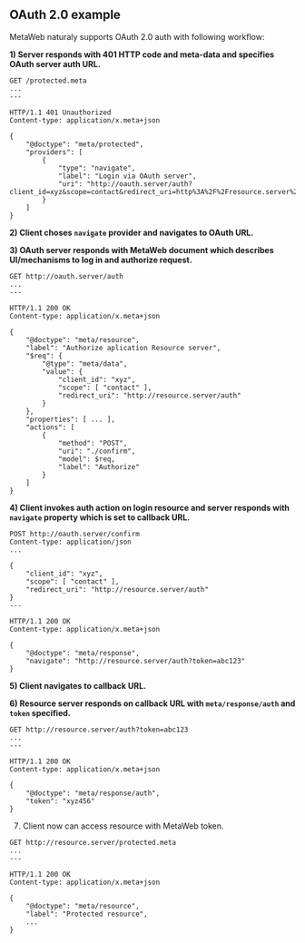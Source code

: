 ## OAuth 2.0 example

MetaWeb naturaly supports OAuth 2.0 auth with following workflow:

**1) Server responds with 401 HTTP code and meta-data and specifies OAuth server auth URL.**

```text
GET /protected.meta
...
---

HTTP/1.1 401 Unauthorized
Content-type: application/x.meta+json

{
	"@doctype": "meta/protected",
	"providers": [
		{
			"type": "navigate",
			"label": "Login via OAuth server",
			"uri": "http://oauth.server/auth?client_id=xyz&scope=contact&redirect_uri=http%3A%2F%2Fresource.server%2Fauth"
		}
	]
}
```

**2) Client choses `navigate` provider and navigates to OAuth URL.**

**3) OAuth server responds with MetaWeb document which describes UI/mechanisms to log in and authorize request.**

```text
GET http://oauth.server/auth
...
---

HTTP/1.1 200 OK
Content-type: application/x.meta+json

{
	"@doctype": "meta/resource",
	"label": "Authorize aplication Resource server",
	"$req": {
		"@type": "meta/data",
		"value": {
			"client_id": "xyz",
			"scope": [ "contact" ],
			"redirect_uri": "http://resource.server/auth"
		}
	},
	"properties": [ ... ],
	"actions": [
        {
            "method": "POST",
            "uri": "./confirm",
            "model": $req,
            "label": "Authorize"
        }
	]
}
```

**4) Client invokes auth action on login resource and server responds with `navigate` property which is set to callback URL.**

```text
POST http://oauth.server/confirm
Content-type: application/json
...

{
	"client_id": "xyz",
	"scope": [ "contact" ],
	"redirect_uri": "http://resource.server/auth"	
}
---

HTTP/1.1 200 OK
Content-type: application/x.meta+json

{
	"@doctype": "meta/response",
	"navigate": "http://resource.server/auth?token=abc123"
}
```

**5) Client navigates to callback URL.**

**6) Resource server responds on callback URL with `meta/response/auth` and `token` specified.**

```text
GET http://resource.server/auth?token=abc123
...
---

HTTP/1.1 200 OK
Content-type: application/x.meta+json

{
	"@doctype": "meta/response/auth",
	"token": "xyz456"
}
```

7) Client now can access resource with MetaWeb token.

```text
GET http://resource.server/protected.meta
...
---

HTTP/1.1 200 OK
Content-type: application/x.meta+json

{
	"@doctype": "meta/resource",
	"label": "Protected resource",
	...
}
```